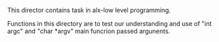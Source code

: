 This director contains task in alx-low level programming. 

Functions in this directory are to test our understanding and use of "int argc" and "char *argv" main funcrion passed argunents.
